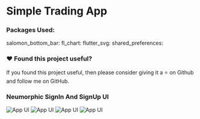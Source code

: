 # Simple Trading App

### Packages Used:
salomon_bottom_bar:
fl_chart:
flutter_svg:
shared_preferences:

### :heart: Found this project useful?

If you found this project useful, then please consider giving it a :star: on Github and follow me on GitHub.


### Neumorphic SignIn And SignUp UI

![App UI](/scr.gif)
![App UI](/1.jpg)
![App UI](/2.jpg)
![App UI](/3.jpg)
